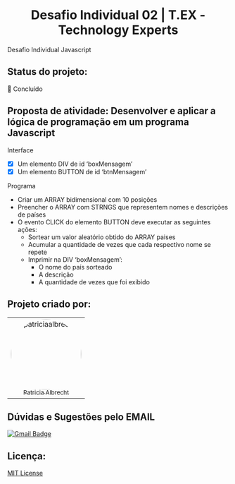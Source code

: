 <h1 align="center">Desafio Individual 02 | T.EX - Technology Experts</h1>

Desafio Individual Javascript

## Status do projeto:
:dart: Concluído

## Proposta de atividade: Desenvolver e aplicar a lógica de programação em um programa Javascript

Interface

- [x] Um elemento DIV de id ‘boxMensagem’
- [x] Um elemento BUTTON de id ‘btnMensagem’

Programa

- Criar um ARRAY bidimensional com 10 posições
- Preencher o ARRAY com STRNGS que representem nomes e descrições de países
- O evento CLICK do elemento BUTTON deve executar as seguintes ações:
  - Sortear um valor aleatório obtido do ARRAY paises
  - Acumular a quantidade de vezes que cada respectivo nome se repete
  - Imprimir na DIV ‘boxMensagem’:
    -  O nome do país sorteado
    -  A descrição
    -  A quantidade de vezes que foi exibido
  

## Projeto criado por:
<table>
<tr>
<td align="center"><a href="https://github.com/patricialbrecht">
<img style="border-radius: 60%;" src="https://avatars.githubusercontent.com/u/112594904?v=4" width="160px;" alt="patriciaalbrecht"/><br/> 
<sub>Patricia Albrecht</sub> </a>
<br/>
<a href="https://github.com/patricialbrecht"></a>
</td>
</tr>
</table>

## Dúvidas e Sugestões pelo EMAIL
[![Gmail Badge](https://img.shields.io/badge/-pa.albrechtcoutinho@gmail.com-c14438?style=flat-square&logo=Gmail&logoColor=white&link=mailto:pa.albrechtcoutinho@gmail.com)](mailto:pa.albrechtcoutinho@gmail.com)


## Licença:
[MIT License ](https://choosealicense.com/licenses/mit/)
